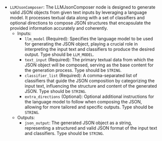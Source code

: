 - `LLMJsonComposer`: The LLMJsonComposer node is designed to generate valid JSON objects from given text inputs by leveraging a language model. It processes textual data along with a set of classifiers and optional directions to compose JSON structures that encapsulate the provided information accurately and coherently.
    - Inputs:
        - `llm_model` (Required): Specifies the language model to be used for generating the JSON object, playing a crucial role in interpreting the input text and classifiers to produce the desired output. Type should be `LLM_MODEL`.
        - `text_input` (Required): The primary textual data from which the JSON object will be composed, serving as the base content for the generation process. Type should be `STRING`.
        - `classifier_list` (Required): A comma-separated list of classifiers that guide the JSON composition by categorizing the input text, influencing the structure and content of the generated JSON. Type should be `STRING`.
        - `extra_directions` (Optional): Optional additional instructions for the language model to follow when composing the JSON, allowing for more tailored and specific outputs. Type should be `STRING`.
    - Outputs:
        - `json_output`: The generated JSON object as a string, representing a structured and valid JSON format of the input text and classifiers. Type should be `STRING`.
